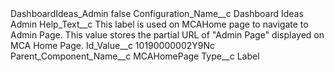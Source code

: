 <?xml version="1.0" encoding="UTF-8"?>
<CustomMetadata xmlns="http://soap.sforce.com/2006/04/metadata" xmlns:xsi="http://www.w3.org/2001/XMLSchema-instance" xmlns:xsd="http://www.w3.org/2001/XMLSchema">
    <label>DashboardIdeas_Admin</label>
    <protected>false</protected>
    <values>
        <field>Configuration_Name__c</field>
        <value xsi:type="xsd:string">Dashboard Ideas Admin</value>
    </values>
    <values>
        <field>Help_Text__c</field>
        <value xsi:type="xsd:string">This label is used on MCAHome page to navigate to Admin Page. This value stores the  partial URL of &quot;Admin Page&quot; displayed on MCA Home Page.</value>
    </values>
    <values>
        <field>Id_Value__c</field>
        <value xsi:type="xsd:string">10190000002Y9Nc</value>
    </values>
    <values>
        <field>Parent_Component_Name__c</field>
        <value xsi:type="xsd:string">MCAHomePage</value>
    </values>
    <values>
        <field>Type__c</field>
        <value xsi:type="xsd:string">Label</value>
    </values>
</CustomMetadata>
